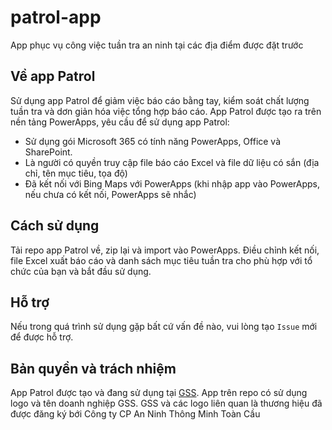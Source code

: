 # patrol-app
App phục vụ công việc tuần tra an ninh tại các địa điểm được đặt trước

## **Về app Patrol**
Sử dụng app Patrol để  giảm việc báo cáo bằng tay, kiểm soát chất lượng tuần tra và dơn giản hóa việc tổng hợp báo cáo. App Patrol được tạo ra trên nền tảng PowerApps, yêu cầu để sử dụng app Patrol:
 - Sử dụng gói Microsoft 365 có tính năng PowerApps, Office và SharePoint.
 - Là người có quyền truy cập file báo cáo Excel và file dữ liệu có sắn (địa chỉ, tên mục tiêu, tọa độ)
 - Đã kết nối với Bing Maps với PowerApps (khi nhập app vào PowerApps, nếu chưa có kết nối, PowerApps sẽ nhắc)
 
## **Cách sử dụng**
Tải repo app Patrol về, zip lại và import vào PowerApps. Điều chỉnh kết nối, file Excel xuất báo cáo và danh sách mục tiêu tuần tra cho phù hợp với tổ chức của bạn và bắt đầu sử dụng.

## **Hỗ trợ**
Nếu trong quá trình sử dụng gặp bất cứ vấn đề nào, vui lòng tạo `Issue` mới để được hỗ trợ.



## **Bản quyền và trách nhiệm**

App Patrol được tạo và đang sử dụng tại [GSS](https://gssecurity.com.vn). App trên repo có sử dụng logo và tên doanh nghiệp GSS. GSS và các logo liên quan là thương hiệu đã được đăng ký bới Công ty CP An Ninh Thông Minh Toàn Cầu